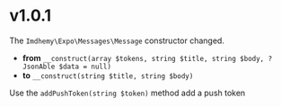 # v1.0.1
The `Imdhemy\Expo\Messages\Message` constructor changed.

- **from** `__construct(array $tokens, string $title, string $body, ?JsonAble $data = null)`
- **to** `__construct(string $title, string $body)`

Use the `addPushToken(string $token)` method add a push token
